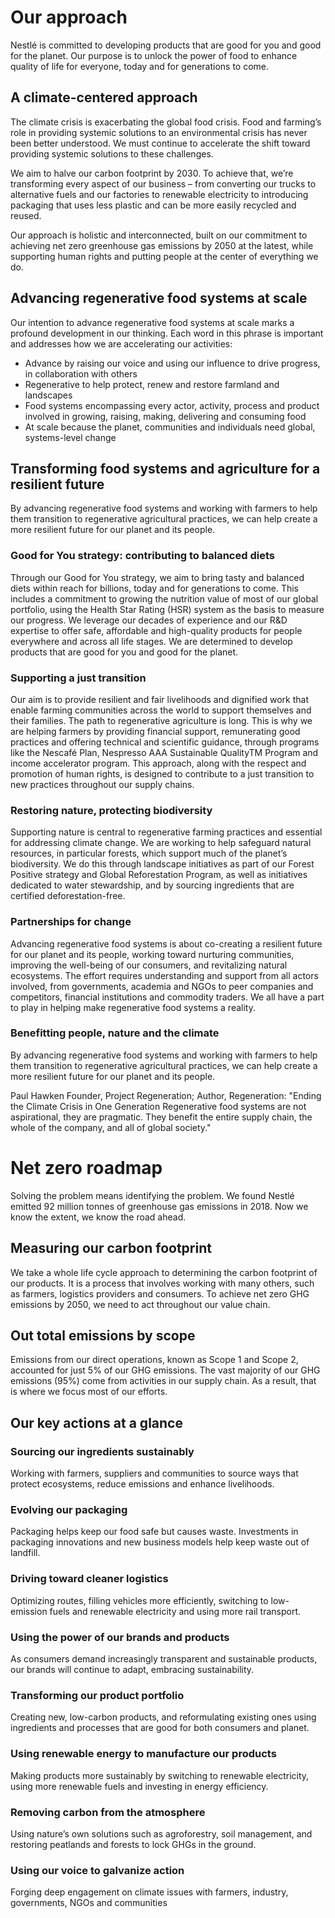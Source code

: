 # Our approach
Nestlé is committed to developing products that are good for you and good for the planet. Our purpose is to unlock the power of food to enhance quality of life for everyone, today and for generations to come.

## A climate-centered approach
The climate crisis is exacerbating the global food crisis. Food and farming’s role in providing systemic solutions to an environmental crisis has never been better understood. We must continue to accelerate the shift toward providing systemic solutions to these challenges. 

We aim to halve our carbon footprint by 2030. To achieve that, we’re transforming every aspect of our business – from converting our trucks to alternative fuels and our factories to renewable electricity to introducing packaging that uses less plastic and can be more easily recycled and reused. 

Our approach is holistic and interconnected, built on our commitment to achieving net zero greenhouse gas emissions by 2050 at the latest, while supporting human rights and putting people at the center of everything we do.

## Advancing regenerative food systems at scale
Our intention to advance regenerative food systems at scale marks a profound development in our thinking. Each word in this phrase is important and addresses how we are accelerating our activities:

* Advance by raising our voice and using our influence to drive progress, in collaboration with others
* Regenerative to help protect, renew and restore farmland and landscapes
* Food systems encompassing every actor, activity, process and product involved in growing, raising, making, delivering and consuming food
* At scale because the planet, communities and individuals need global, systems-level change

## Transforming food systems and agriculture for a resilient future
By advancing regenerative food systems and working with farmers to help them transition to regenerative agricultural practices, we can help create a more resilient future for our planet and its people.

### Good for You strategy: contributing to balanced diets
Through our Good for You strategy, we aim to bring tasty and balanced diets within reach for billions, today and for generations to come. This includes a commitment to growing the nutrition value of most of our global portfolio, using the Health Star Rating (HSR) system as the basis to measure our progress. We leverage our decades of experience and our R&D expertise to offer safe, affordable and high-quality products for people everywhere and across all life stages. We are determined to develop products that are good for you and good for the planet.

### Supporting a just transition
Our aim is to provide resilient and fair livelihoods and dignified work that enable farming communities across the world to support themselves and their families. The path to regenerative agriculture is long. This is why we are helping farmers by providing financial support, remunerating good practices and offering technical and scientific guidance, through programs like the Nescafé Plan, Nespresso AAA Sustainable QualityTM Program and income accelerator program. This approach, along with the respect and promotion of human rights, is designed to contribute to a just transition to new practices throughout our supply chains.

### Restoring nature, protecting biodiversity
Supporting nature is central to regenerative farming practices and essential for addressing climate change. We are working to help safeguard natural resources, in particular forests, which support much of the planet’s biodiversity. We do this through landscape initiatives as part of our Forest Positive strategy and Global Reforestation Program, as well as initiatives dedicated to water stewardship, and by sourcing ingredients that are certified deforestation-free.

### Partnerships for change
Advancing regenerative food systems is about co-creating a resilient future for our planet and its people, working toward nurturing communities, improving the well-being of our consumers, and revitalizing natural ecosystems. The effort requires understanding and support from all actors involved, from governments, academia and NGOs to peer companies and competitors, financial institutions and commodity traders. We all have a part to play in helping make regenerative food systems a reality.

### Benefitting people, nature and the climate
By advancing regenerative food systems and working with farmers to help them transition to regenerative agricultural practices, we can help create a more resilient future for our planet and its people.

Paul Hawken Founder, Project Regeneration; Author, Regeneration: "Ending the Climate Crisis in One Generation Regenerative food systems are not aspirational, they are pragmatic. They benefit the entire supply chain, the whole of the company, and all of global society."

# Net zero roadmap
Solving the problem means identifying the problem. We found Nestlé emitted 92 million tonnes of greenhouse gas emissions in 2018. Now we know the extent, we know the road ahead. 

## Measuring our carbon footprint
We take a whole life cycle approach to determining the carbon footprint of our products. It is a process that involves working with many others, such as farmers, logistics providers and consumers. To achieve net zero GHG emissions by 2050, we need to act throughout our value chain.

## Out total emissions by scope
Emissions from our direct operations, known as Scope 1 and Scope 2, accounted for just 5% of our GHG emissions. The vast majority of our GHG emissions (95%) come from activities in our supply chain. As a result, that is where we focus most of our efforts.

## Our key actions at a glance

### Sourcing our ingredients sustainably
Working with farmers, suppliers and communities to source ways that protect ecosystems, reduce emissions and enhance livelihoods.

### Evolving our packaging
Packaging helps keep our food safe but causes waste. Investments in packaging innovations and new business models help keep waste out of landfill.

### Driving toward cleaner logistics
Optimizing routes, filling vehicles more efficiently, switching to low-emission fuels and renewable electricity and using more rail transport.

### Using the power of our brands and products
As consumers demand increasingly transparent and sustainable products, our brands will continue to adapt, embracing sustainability.

### Transforming our product portfolio
Creating new, low-carbon products, and reformulating existing ones using ingredients and processes that are good for both consumers and planet.

### Using renewable energy to manufacture our products
Making products more sustainably by switching to renewable electricity, using more renewable fuels and investing in energy efficiency.

### Removing carbon from the atmosphere
Using nature’s own solutions such as agroforestry, soil management, and restoring peatlands and forests to lock GHGs in the ground.

### Using our voice to galvanize action
Forging deep engagement on climate issues with farmers, industry, governments, NGOs and communities
